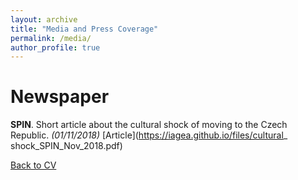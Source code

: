 ```yaml
---
layout: archive
title: "Media and Press Coverage"
permalink: /media/
author_profile: true
---
```


Newspaper
====
**SPIN**. Short article about the cultural shock of moving to the Czech Republic. *(01/11/2018)* [Article](https://iagea.github.io/files/cultural_ shock_SPIN_Nov_2018.pdf)   


[Back to CV](https://iagea.github.io/cv/)
